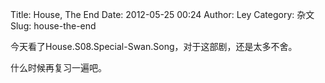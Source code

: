 Title: House, The End
Date: 2012-05-25 00:24
Author: Ley
Category: 杂文
Slug: house-the-end

今天看了House.S08.Special-Swan.Song，对于这部剧，还是太多不舍。

什么时候再复习一遍吧。
